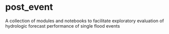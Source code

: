 # post_event
A collection of modules and notebooks to facilitate exploratory evaluation of hydrologic forecast performance of single flood events
